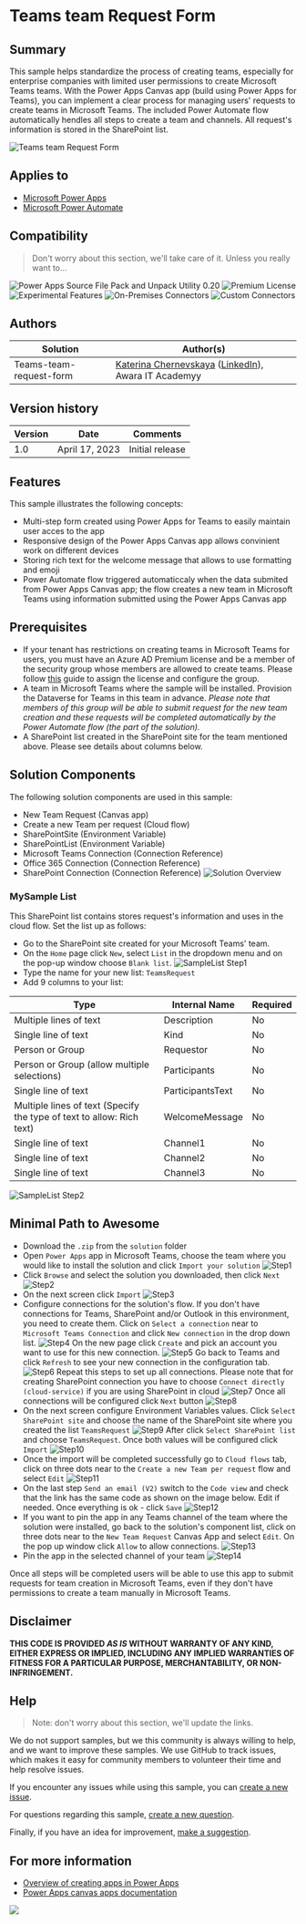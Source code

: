 # Teams team Request Form

## Summary

This sample helps standardize the process of creating teams, especially for enterprise companies with limited user permissions to create Microsoft Teams teams. With the Power Apps Canvas app (build using Power Apps for Teams), you can implement a clear process for managing users' requests to create teams in Microsoft Teams. The included Power Automate flow automatically hendles all steps to create a team and channels. All request's information is stored in the SharePoint list.

![Teams team Request Form](assets/Teams-team-request-form.gif)

## Applies to

* [Microsoft Power Apps](https://docs.microsoft.com/powerapps/)
* [Microsoft Power Automate](https://docs.microsoft.com/power-automate/)

## Compatibility

> Don't worry about this section, we'll take care of it. Unless you really want to...

![Power Apps Source File Pack and Unpack Utility 0.20](https://img.shields.io/badge/Packing%20Tool-0.20-green.svg)
![Premium License](https://img.shields.io/badge/Premium%20License-Not%20Required-green.svg "Premium Power Apps license not required")
![Experimental Features](https://img.shields.io/badge/Experimental%20Features-No-green.svg "Does not rely on experimental features")
![On-Premises Connectors](https://img.shields.io/badge/On--Premises%20Connectors-No-green.svg "Does not use on-premise connectors")
![Custom Connectors](https://img.shields.io/badge/Custom%20Connectors-Not%20Required-green.svg "Does not use custom connectors")

## Authors

Solution|Author(s)
--------|---------
Teams-team-request-form | [Katerina Chernevskaya](https://github.com/Katerina-Chernevskaya) ([LinkedIn](https://www.linkedin.com/in/katerinachernevskaya/)), Awara IT Academyy

## Version history

Version|Date|Comments
-------|----|--------
1.0|April 17, 2023|Initial release

## Features

This sample illustrates the following concepts:

* Multi-step form created using Power Apps for Teams to easily maintain user acces to the app
* Responsive design of the Power Apps Canvas app allows convinient work on different devices
* Storing rich text for the welcome message that allows to use formatting and emoji
* Power Automate flow triggered automaticcaly when the data submited from Power Apps Canvas app; the flow creates a new team in Microsoft Teams using information submitted using the Power Apps Canvas app

## Prerequisites

* If your tenant has restrictions on creating teams in Microsoft Teams for users, you must have an Azure AD Premium license and be a member of the security group whose members are allowed to create teams. Please follow [this](https://learn.microsoft.com/en-us/microsoft-365/solutions/manage-creation-of-groups?view=o365-worldwide) guide to assign the license and configure the group.
* A team in Microsoft Teams where the sample will be installed. Provision the Dataverse for Teams in this team in advance. 
*Please note that members of this group will be able to submit request for the new team creation and these requests will be completed automatically by the Power Automate flow (the part of the solution).*
* A SharePoint list created in the SharePoint site for the team mentioned above. Please see details about columns below.

## Solution Components

The following solution components are used in this sample:

* New Team Request (Canvas app)
* Create a new Team per request (Cloud flow)
* SharePointSite (Environment Variable)
* SharePointList (Environment Variable)
* Microsoft Teams Connection (Connection Reference)
* Office 365 Connection (Connection Reference)
* SharePoint Connection (Connection Reference)
![Solution Overview](assets/SolutionOverview.png)


### MySample List

This SharePoint list contains stores request's information and uses in the cloud flow.
Set the list up as follows:

* Go to the SharePoint site created for your Microsoft Teams' team.
* On the `Home` page click `New`, select `List` in the dropdown menu and on the pop-up window choose `Blank list`. 
![SampleList Step1](assets/SampleList_Step1.png)
* Type the name for your new list: `TeamsRequest`
* Add 9 columns to your list:

|Type|Internal Name|Required|
|---|---|---|
|Multiple lines of text|Description|No|
|Single line of text|Kind|No|
|Person or Group|Requestor|No|
|Person or Group (allow multiple selections)|Participants|No|
|Single line of text|ParticipantsText|No|
|Multiple lines of text (Specify the type of text to allow: Rich text)|WelcomeMessage|No|
|Single line of text|Channel1|No|
|Single line of text|Channel2|No|
|Single line of text|Channel3|No|

![SampleList Step2](assets/SampleList_Step2.png)

## Minimal Path to Awesome

* Download the `.zip` from the `solution` folder
* Open `Power Apps` app in Microsoft Teams, choose the team where you would like to install the solution and click `Import your solution`
![Step1](assets/Step1.png)
* Click `Browse` and select the solution you downloaded, then click `Next`
![Step2](assets/Step2.png)
* On the next screen click `Import`
![Step3](assets/Step3.png)
* Configure connections for the solution's flow. If you don't have connections for Teams, SharePoint and/or Outlook in this environment, you need to create them.
Click on `Select a connection` near to `Microsoft Teams Connection` and click `New connection` in the drop down list.
![Step4](assets/Step4.png)
On the new page click `Create` and pick an account you want to use for this new connection.
![Step5](assets/Step5.png)
Go back to Teams and click `Refresh` to see your new connection in the configuration tab.
![Step6](assets/Step6.png)
Repeat this steps to set up all connections.
Please note that for creating SharePoint connection you have to choose `Connect directly (cloud-service)` if you are using SharePoint in cloud
![Step7](assets/Step7.png)
Once all connections will be configured click `Next` button
![Step8](assets/Step8.png)
* On the next screen configure Environment Variables values.
Click `Select SharePoint site` and choose the name of the SharePoint site where you created the list `TeamsRequest`
![Step9](assets/Step9.png)
After click `Select SharePoint list` and choose `TeamsRequest`.
Once both values will be configured click `Import`
![Step10](assets/Step10.png)
* Once the import will be completed successfully go to `Cloud flows` tab, click on three dots near to the `Create a new Team per request` flow and select `Edit`
![Step11](assets/Step11.png)
* On the last step `Send an email (V2)` switch to the `Code view` and check that the link has the same code as shown on the image below. Edit if needed. Once everything is ok - click `Save`
![Step12](assets/Step12.png)
* If you want to pin the app in any Teams channel of the team where the solution were installed, go back to the solution's component list, click on three dots near to the `New Team Request` Canvas App and select `Edit`. On the pop up window click `Allow` to allow connections.
![Step13](assets/Step13.png)
* Pin the app in the selected channel of your team
![Step14](assets/Step14.png)

Once all steps will be completed users will be able to use this app to submit requests for team creation in Microsoft Teams, even if they don't have permissions to create a team manually in Microsoft Teams.

## Disclaimer

**THIS CODE IS PROVIDED *AS IS* WITHOUT WARRANTY OF ANY KIND, EITHER EXPRESS OR IMPLIED, INCLUDING ANY IMPLIED WARRANTIES OF FITNESS FOR A PARTICULAR PURPOSE, MERCHANTABILITY, OR NON-INFRINGEMENT.**

## Help

> Note: don't worry about this section, we'll update the links.

We do not support samples, but we this community is always willing to help, and we want to improve these samples. We use GitHub to track issues, which makes it easy for  community members to volunteer their time and help resolve issues.

If you encounter any issues while using this sample, you can [create a new issue](https://github.com/pnp/powerapps-samples/issues/new?assignees=&labels=Needs%3A+Triage+%3Amag%3A%2Ctype%3Abug-suspected&template=bug-report.yml&sample=YOURSAMPLENAME&authors=@YOURGITHUBUSERNAME&title=YOURSAMPLENAME%20-%20).

For questions regarding this sample, [create a new question](https://github.com/pnp/powerapps-samples/issues/new?assignees=&labels=Needs%3A+Triage+%3Amag%3A%2Ctype%3Abug-suspected&template=question.yml&sample=YOURSAMPLENAME&authors=@YOURGITHUBUSERNAME&title=YOURSAMPLENAME%20-%20).

Finally, if you have an idea for improvement, [make a suggestion](https://github.com/pnp/powerapps-samples/issues/new?assignees=&labels=Needs%3A+Triage+%3Amag%3A%2Ctype%3Abug-suspected&template=suggestion.yml&sample=YOURSAMPLENAME&authors=@YOURGITHUBUSERNAME&title=YOURSAMPLENAME%20-%20).

## For more information

- [Overview of creating apps in Power Apps](https://docs.microsoft.com/powerapps/maker/)
- [Power Apps canvas apps documentation](https://docs.microsoft.com/en-us/powerapps/maker/canvas-apps/)


<img src="https://telemetry.sharepointpnp.com/powerapps-samples/samples/readme-template" />